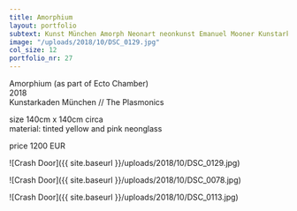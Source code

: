 ```yaml
---
title: Amorphium
layout: portfolio
subtext: Kunst München Amorph Neonart neonkunst Emanuel Mooner Kunstarkaden Plasmonics
image: "/uploads/2018/10/DSC_0129.jpg"
col_size: 12
portfolio_nr: 27
---
```


Amorphium (as part of Ecto Chamber)  
2018  
Kunstarkaden München // The Plasmonics

size 140cm x 140cm circa  
material: tinted yellow and pink neonglass

price 1200 EUR

![Crash Door]({{ site.baseurl }}/uploads/2018/10/DSC_0129.jpg)

![Crash Door]({{ site.baseurl }}/uploads/2018/10/DSC_0078.jpg)

![Crash Door]({{ site.baseurl }}/uploads/2018/10/DSC_0113.jpg)